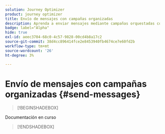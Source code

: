 ```yaml
---
solution: Journey Optimizer
product: journey optimizer
title: Envío de mensajes con campañas organizadas
description: Aprenda a enviar mensajes mediante campañas orquestadas con Adobe Journey Optimizer.
badge: label="Alpha"
hide: true
exl-id: aeec3704-68c0-4c57-9828-00cd4b8a17c2
source-git-commit: 38d4cc896414fce2e8453940fb4674ce7e60fd2b
workflow-type: tm+mt
source-wordcount: '26'
ht-degree: 3%

---
```


# Envío de mensajes con campañas organizadas {#send-messages}

>[!BEGINSHADEBOX]

Documentación en curso

>[!ENDSHADEBOX]

<!--- done via channel activities:  link to the activities section
- sub-sections for each capability related to messages : experimentation, personalization, simulation, multilingue, ... with links to AJO docs sections for detailed information-->
